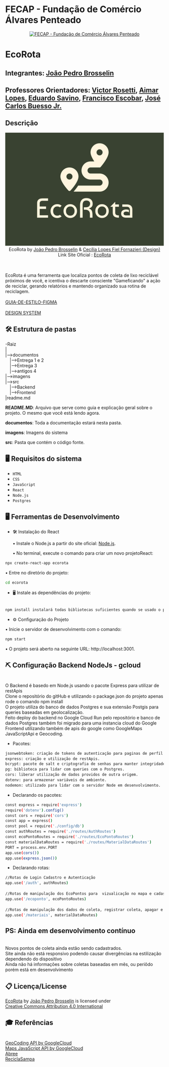 # FECAP - Fundação de Comércio Álvares Penteado

<p align="center">
<a href= "https://www.fecap.br/"><img src="https://encrypted-tbn0.gstatic.com/images?q=tbn:ANd9GcRhZPrRa89Kma0ZZogxm0pi-tCn_TLKeHGVxywp-LXAFGR3B1DPouAJYHgKZGV0XTEf4AE&usqp=CAU" alt="FECAP - Fundação de Comércio Álvares Penteado" border="0"></a>
</p>

# EcoRota

## Integrantes: <a href="https://www.linkedin.com/in/brosselindev/">João Pedro Brosselin</a>

## Professores Orientadores: <a href="https://www.linkedin.com/in/victorbarq/">Victor Rosetti</a>, <a href="https://www.linkedin.com/in/aimarlopes/">Aimar Lopes</a>, <a href="https://www.linkedin.com/in/eduardo-savino-gomes-77833a10/">Eduardo Savino</a>, <a href="https://www.linkedin.com/in/francisco-escobar/">Francisco Escobar</a>, <a href="https://www.linkedin.com/in/jbuesso/">José Carlos Buesso Jr.</a>

## Descrição

<p align="center">
<img src="/imagens/LogoEcoRota.jpg" alt="EcoRota" border="0">
  EcoRota by <a href="https://www.linkedin.com/in/brosselindev/">João Pedro Brosselin</a> & <a href="https://www.linkedin.com/in/ceciliafornazieri/">Cecília Lopes Fiel Fornazieri (Design)</a>
  <br/>Link Site Oficial : <a href="https://ecorota.vercel.app/">EcoRota</a>
</p>




<br><br>
EcoRota é uma ferramenta que localiza pontos de coleta de lixo reciclável próximos de você, e icentiva o descarte consciente "Gameficando" a ação de reciclar, gerando relatórios e mantendo organizado sua rotina de reciclagem.
<br><br>
<a href="https://www.figma.com/design/JpOzlRC5TNmHsA06MsBqTh/Guia-de-Estilo-EcoRota?node-id=0-1&t=poM80aiHHT1DNJTq-1">GUIA-DE-ESTILO-FIGMA</a>
<br><br>
<a href="https://www.figma.com/slides/bNscHZkmSKz469HFcPsqxg/Design-System?node-id=1-4&t=jka6MEZ0ssdt68Io-1">DESIGN SYSTEM</a>
## 🛠 Estrutura de pastas

-Raiz<br>
|<br>
|-->documentos<br>
  &emsp;|-->Entrega 1 e 2<br>
  &emsp;|-->Entrega 3<br>
  &emsp;|-->antigos 4<br>
|-->imagens<br>
|-->src<br>
  &emsp;|-->Backend<br>
  &emsp;|-->Frontend<br>
|readme.md<br>

<b>README.MD</b>: Arquivo que serve como guia e explicação geral sobre o projeto. O mesmo que você está lendo agora.

<b>documentos</b>: Toda a documentação estará nesta pasta.

<b>imagens</b>: Imagens do sistema

<b>src</b>: Pasta que contém o código fonte.
## 🖥️ Requisitos do sistema 
- ``HTML``
- ``CSS``
- ``JavaScript``
- ``React``
- ``Node.js``
- ``Postgres``


## 🖥️ Ferramentas de Desenvolvimento
- 🛠 Instalação do React

  • Instale o Node.js a partir do site oficial: [Node.js](https://nodejs.org/).

  • No terminal, execute o comando para criar um novo projetoReact:

```sh
npx create-react-app ecorota
````

  • Entre no diretório do projeto:
```sh
cd ecorota
````

- 🖥️ Instale as dependências do projeto:
```sh

npm install instalará todas bibliotecas suficientes quando se usado o package.json do projeto.
````


- ⚙ Configuração do Projeto

• Inicie o servidor de desenvolvimento com o comando:
```sh
npm start
````
• O projeto será aberto na seguinte URL: http://localhost:3001.

## ⛏️ Configuração Backend NodeJs - gcloud
<br/>O Backend é basedo em Node.js usando o pacote Express para utilizar de restApis
<br/>Clone o repositório do gitHub e utilizando o package.json do projeto apenas rode o comando npm install
<br/>O projeto utiliza do banco de dados Postgres e sua extensão Postgis para queries baseadas em geolocalização.
<br/>Feito deploy do backend no Google Cloud Run pelo repositório e banco de dados Postgres também foi migrado para uma instancia cloud do Google
<br/>Frontend utilizando também de apis do google como GoogleMaps JavaScriptApi e Geocoding.

- Pacotes:
```sh
jsonwebtoken: criação de tokens de autenticação para paginas de perfil e login.
express: criação e utilização de restApis.
bcrypt: pacote de salt e criptografia de senhas para manter integridade do banco de dados.
pg: biblioteca para lidar com queries com o Postgres.
cors: liberar utilização de dados providos de outra origem.
dotenv: para armazenar variáveis de ambiente.
nodemon: utilizado para lidar com o servidor Node em desenvolvimento.

````
- Declarando os pacotes:
```sh
const express = require('express')
require('dotenv').config()
const cors = require('cors')
const app = express()
const pool = require('./config/db')
const authRoutes = require('./routes/AuthRoutes')
const ecoPontoRoutes = require('./routes/EcoPontoRoutes')
const materialDataRoutes = require('./routes/MaterialDataRoutes')
PORT = process.env.PORT
app.use(cors())
app.use(express.json())


````

- Declarando rotas:
```sh
//Rotas de Login Cadastro e Autenticação
app.use('/auth', authRoutes)

//Rotas de manipulação dos EcoPontos para  vizualicação no mapa e cadastro de novos pontos
app.use('/ecoponto', ecoPontoRoutes)

//Rotas de manipulação dos dados de coleta, registrar coleta, apagar e demonstrar dados de coleta 
app.use('/materiais', materialDataRoutes)

````

## PS: Ainda em desenvolvimento contínuo
<br/>Novos pontos de coleta ainda estão sendo cadastrados.
<br/>Site ainda não está responsivo podendo causar divergências na estilização dependendo do dispositivo
<br/>Ainda não há informações sobre coletas baseadas em mẽs, ou periôdo porém está em desenvolvimento


## 📋 Licença/License

<p xmlns:cc="http://creativecommons.org/ns#" xmlns:dct="http://purl.org/dc/terms/"><a property="dct:title" rel="cc:attributionURL" href="https://github.com/2024-2-NADS2/Projeto14">EcoRota</a> by <a rel="cc:attributionURL dct:creator" property="cc:attributionName" href="https://github.com/2024-2-NADS2/Projeto14">João Pedro Brosselin</a> is licensed under <a href="https://creativecommons.org/licenses/by/4.0/?ref=chooser-v1" target="_blank" rel="license noopener noreferrer" style="display:inline-block;">Creative Commons Attribution 4.0 International<img style="height:22px!important;margin-left:3px;vertical-align:text-bottom;" src="https://mirrors.creativecommons.org/presskit/icons/cc.svg?ref=chooser-v1" alt=""><img style="height:22px!important;margin-left:3px;vertical-align:text-bottom;" src="https://mirrors.creativecommons.org/presskit/icons/by.svg?ref=chooser-v1" alt=""></a></p>

## 🎓 Referências

<br/> <a href="https://developers.google.com/maps/documentation/geocoding/overview" >GeoCoding API by GoogleCloud </a>
<br/> <a href="https://developers.google.com/maps/documentation/javascript/overview" >Maps JavaScript API  by GoogleCloud </a>
<br/> <a href="https://abree.org.br/" > Abree </a>
<br/> <a href="https://www.reciclasampa.com.br/" > ReciclaSampa </a>